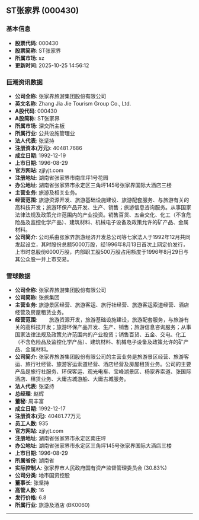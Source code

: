 ## ST张家界 (000430)

### 基本信息

- **股票代码**: 000430
- **股票简称**: ST张家界
- **所属市场**: sz
- **更新时间**: 2025-10-25 14:56:12

### 巨潮资讯数据

- **公司全称**: 张家界旅游集团股份有限公司
- **英文名称**: Zhang Jia Jie Tourism Group Co., Ltd.
- **A股代码**: 000430
- **A股简称**: ST张家界
- **所属市场**: 深交所主板
- **所属行业**: 公共设施管理业
- **法人代表**: 张坚持
- **注册资本(万元)**: 40481.7686
- **成立日期**: 1992-12-19
- **上市日期**: 1996-08-29
- **官方网站**: zjjlyjt.com
- **注册地址**: 湖南省张家界市南庄坪1号花园
- **办公地址**: 湖南省张家界市永定区三角坪145号张家界国际大酒店三楼
- **主营业务**: 旅游及相关业务。
- **经营范围**: 旅游资源开发、旅游基础设施建设、旅游配套服务、与旅游有关的高科技开发；旅游环保产品开发、生产、销售；旅游信息咨询服务。从事国家法律法规及政策允许范围内的产业投资。销售百货、五金交化、化工（不含危险品及监控化学产品）、建筑材料、机械电子设备及政策允许的矿产品、金属材料。
- **公司简介**: 公司系由张家界旅游经济开发总公司等七家法人于1992年12月共同发起设立，其时股份总额5000万股，经1996年8月13日首次上网定价发行，上市时总股份6000万股，内部职工股500万股占用额度于1996年8月29日与其公众股一并上市交易。

### 雪球数据

- **公司全称**: 张家界旅游集团股份有限公司
- **公司简称**: 张旅集团
- **主营业务**: 旅游景区经营、旅游客运、旅行社经营、旅游客运索道经营、酒店经营及房屋租赁业务。
- **经营范围**: 　　旅游资源开发，旅游基础设施建设，旅游配套服务，与旅游有关的高科技开发；旅游环保产品开发、生产、销售；旅游信息咨询服务；从事国家法律法规及政策允许范围内的产业投资；销售百货、五金、交电、化工（不含危险品及监控化学产品）、建筑材料、机械电子设备及政策允许的矿产品、金属材料。
- **公司简介**: 张家界旅游集团股份有限公司的主营业务是旅游景区经营、旅游客运、旅行社经营、旅游客运索道经营、酒店经营及房屋租赁业务。公司的主要产品是旅行社服务、环保客运、观光电车、宝峰湖景区、杨家界索道、张国际酒店、租赁业务、大庸古城游船、大庸古城服务。
- **法人代表**: 张坚持
- **总经理**: 赵辉
- **董秘**: 周丰富
- **成立日期**: 1992-12-17
- **注册资本(元)**: 40481.77万元
- **员工人数**: 935
- **官方网站**: zjjlyjt.com
- **注册地址**: 湖南省张家界市永定区南庄坪
- **办公地址**: 湖南省张家界市永定区三角坪145号张家界国际大酒店三楼
- **上市日期**: 1996-08-29
- **所属省份**: 湖南省
- **实际控制人**: 张家界市人民政府国有资产监督管理委员会 (30.83%)
- **公司分类**: 地市国资控股
- **董事长**: 张坚持
- **高管人数**: 16
- **发行价格**: 6.8
- **所属行业**: 旅游及酒店 (BK0060)

---